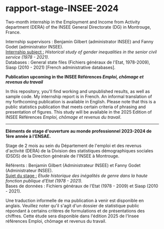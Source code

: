# rapport-stage-INSEE-2024

Two-month internship in the Employment and Income from Activity department (DERA) of the INSEE General Directorate (DG) in Montrouge, France. 

Internship supervisors : Benjamin Gilbert (administrator INSEE) and Fanny Godet (administrator INSEE).  
<u> Internship subject :</u> *Historical study of gender inequalities in the senior civil service (1978 - 2021).*  
Databases : General state files (Fichiers généraux de l'Etat, 1978-2009), Siasp (2010 - 2021) [French administrative databases].


**Publication upcoming in the INSEE Références _Emploi, chômage et revenus du travail_**



In this repository, you'll find working and unpublished results, as well as sample code. My internship report is in French. 
An informal translation of my forthcoming publication is available in English. Please note that this is a public statistics publication that meets certain criteria of phrasing and presentation of figures. This study will be available in the 2025 Edition of INSEE Références _Emploi, chômage et revenus du travail_.

______

**Eléments de stage d'ouverture au monde professionnel 2023-2024 de 1ère année à l'ENSAE.** 

Stage de 2 mois au sein du Département de l'emploi et des revenus d'activité (DERA) de la Division des statistiques démographiques sociales (DSDS) de la Direction générale de l'INSEE à Montrouge.  

Référents : Benjamin Gilbert (Administrateur INSEE) et Fanny Godet (Administrateur INSEE).  
<u>Sujet du stage :</u> *Etude historique des inégalités de genre dans la haute fonction publique d'Etat (1978 - 2021).*    
Bases de données : Fichiers généraux de l'Etat (1978 - 2009) et Siasp (2010 - 2021).  


Une traduction informelle de ma publication à venir est disponible en anglais. Veuillez noter qu'il s'agit d'un dossier de statistique public répondant à certains critères de formulations et de présentations des chiffres. Cette étude sera disponible dans l'édition 2025 de l'Insee références Emploi, chômage et revenus du travail. 



